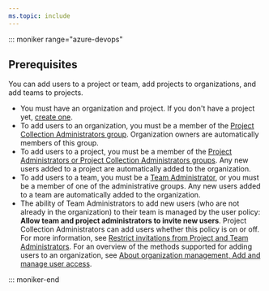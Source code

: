 ```yaml
---
ms.topic: include
---
```



::: moniker range="azure-devops"  

## Prerequisites

You can add users to a project or team, add projects to organizations, and add teams to projects.

* You must have an organization and project. If you don't have a project yet, [create one](/azure/devops/organizations/projects/create-project). 
* To add users to an organization, you must be a member of the [Project Collection Administrators group](/azure/devops/organizations/security/set-project-collection-level-permissions). Organization owners are automatically members of this group.
* To add users to a project, you must be a member of the [Project Administrators or Project Collection Administrators groups](/azure/devops/organizations/security/set-project-collection-level-permissions). Any new users added to a project are automatically added to the organization. 
* To add users to a team, you must be a [Team Administrator](/azure/devops/organizations/settings/add-team-administrator), or you must be a member of one of the administrative groups. Any new users added to a team are automatically added to the organization.
* The ability of Team Administrators to add new users (who are not already in the organization) to their team is managed by the user policy: **Allow team and project administrators to invite new users**. Project Collection Administrators can add users whether this policy is on or off. For more information, see [Restrict invitations from Project and Team Administrators](../organizations/security/restrict-invitations.md).
For an overview of the methods supported for adding users to an organization, see [About organization management, Add and manage user access](/azure/devops/organizations/accounts/organization-management#add-users). 

::: moniker-end  
